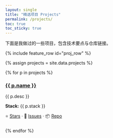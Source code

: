 ```yaml
---
layout: single
title: "精选项目 Projects"
permalink: /projects/
toc: true
toc_sticky: true
---
```


下面是我做过的一些项目，包含技术要点与仓库链接。

{% include feature_row id="proj_row" %}

{% assign projects = site.data.projects %}

<div class="projects-grid">
  {% for p in projects %}
  <div class="archive__item" style="margin-bottom:1.5rem">
    <h3 class="archive__item-title"><a href="{{ p.link }}" target="_blank" rel="noopener">{{ p.name }}</a></h3>
    <p class="archive__item-excerpt">{{ p.desc }}</p>
    <p><strong>Stack:</strong> {{ p.stack }}</p>
    <p>
      ⭐ <a href="{{ p.link }}/stargazers" target="_blank" rel="noopener">Stars</a> ·
      🐛 <a href="{{ p.link }}/issues" target="_blank" rel="noopener">Issues</a> ·
      📦 <a href="{{ p.link }}" target="_blank" rel="noopener">Repo</a>
    </p>
  </div>
  {% endfor %}
</div>
